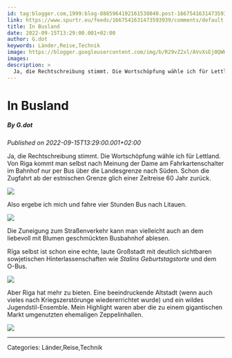 ```yaml
---
id: tag:blogger.com,1999:blog-8885964192161538040.post-1667541631473593939
link: https://www.spurtr.eu/feeds/1667541631473593939/comments/default
title: In Busland
date: 2022-09-15T13:29:00.001+02:00
author: G.dot
keywords: Länder,Reise,Technik
image: https://blogger.googleusercontent.com/img/b/R29vZ2xl/AVvXsEj0QWHTGgFXVrtV2f5IKqB9elMDjk1HFzU4UwL8Cq9fY22AQ8Ev_5N5t2-_2zxvy8hjydNhMqW3PHX47aEM05OvqonZh375wkLKe7eyiFaQ7lhElTfH028qp7HaER5ztO1fLmlBhT_Y-8w/s72-c/1663241305407980-0.png
images: 
description: >
  Ja, die Rechtschreibung stimmt. Die Wortschöpfung wähle ich für Lettland. Von Riga kommt man selbst nach Meinung der Dame am Fahrkartenschalter im Bahnhof nur per Bus über die Landesgrenze nach Süden. Schon die Zugfahrt ab der estnischen Grenze glich einer Zeitreise 60 Jahr zurück. 
---
```

# In Busland
##### By G.dot
_Published on 2022-09-15T13:29:00.001+02:00_

Ja, die Rechtschreibung stimmt. Die Wortschöpfung wähle ich für Lettland. Von Riga kommt man selbst nach Meinung der Dame am Fahrkartenschalter im Bahnhof nur per Bus über die Landesgrenze nach Süden. Schon die Zugfahrt ab der estnischen Grenze glich einer Zeitreise 60 Jahr zurück.

[![](https://blogger.googleusercontent.com/img/b/R29vZ2xl/AVvXsEj0QWHTGgFXVrtV2f5IKqB9elMDjk1HFzU4UwL8Cq9fY22AQ8Ev_5N5t2-_2zxvy8hjydNhMqW3PHX47aEM05OvqonZh375wkLKe7eyiFaQ7lhElTfH028qp7HaER5ztO1fLmlBhT_Y-8w/s1600/1663241305407980-0.png)](https://blogger.googleusercontent.com/img/b/R29vZ2xl/AVvXsEj0QWHTGgFXVrtV2f5IKqB9elMDjk1HFzU4UwL8Cq9fY22AQ8Ev_5N5t2-_2zxvy8hjydNhMqW3PHX47aEM05OvqonZh375wkLKe7eyiFaQ7lhElTfH028qp7HaER5ztO1fLmlBhT_Y-8w/s1600/1663241305407980-0.png)

Also ergebe ich mich und fahre vier Stunden Bus nach Litauen.  

[![](https://blogger.googleusercontent.com/img/b/R29vZ2xl/AVvXsEiaBiyTSln35G9Zzae8P8dLDerVL1_gDByWyH5OFijrZ59wziXqty3vI_bOKFvEIMB4daXWqBoki_dc_sdch9aobVMstEss4qXwi48AyY8eB4ISQd_m0By_luneMyU1wBhwFZtQkzH9wXo/s1600/1663241299821211-1.png)](https://blogger.googleusercontent.com/img/b/R29vZ2xl/AVvXsEiaBiyTSln35G9Zzae8P8dLDerVL1_gDByWyH5OFijrZ59wziXqty3vI_bOKFvEIMB4daXWqBoki_dc_sdch9aobVMstEss4qXwi48AyY8eB4ISQd_m0By_luneMyU1wBhwFZtQkzH9wXo/s1600/1663241299821211-1.png)

Die Zuneigung zum Straßenverkehr kann man vielleicht auch an dem liebevoll mit Blumen geschmückten Busbahnhof ablesen.

Rīga selbst ist schon eine echte, laute Großstadt mit deutlich sichtbaren sowjetischen Hinterlassenschaften wie _Stalins Geburtstagstorte_ und dem O-Bus.

[![](https://blogger.googleusercontent.com/img/b/R29vZ2xl/AVvXsEgB95YPzqd_dCiWOjSlk2DoGwSd33vIWOpcjzsTBn4x83NyiCEmDKcQGT3f7vJDmx8q1AcNQc-Pv5PdN5UGhMf-OQRi9HY1t9y260uIUS43I3wHnWDibiwiX3mu484lQ_fC3QYunTopKRc/s1600/1663241296050507-2.png)](https://blogger.googleusercontent.com/img/b/R29vZ2xl/AVvXsEgB95YPzqd_dCiWOjSlk2DoGwSd33vIWOpcjzsTBn4x83NyiCEmDKcQGT3f7vJDmx8q1AcNQc-Pv5PdN5UGhMf-OQRi9HY1t9y260uIUS43I3wHnWDibiwiX3mu484lQ_fC3QYunTopKRc/s1600/1663241296050507-2.png)

Aber Riga hat mehr zu bieten. Eine beeindruckende Altstadt (wenn auch vieles nach Kriegszerstörunge wiedererrichtet wurde) und ein wildes Jugendstil-Ensemble. Mein Highlight waren aber die zu einem gigantischen Markt umgenutzten ehemaligen Zeppelinhallen.

[![](https://blogger.googleusercontent.com/img/b/R29vZ2xl/AVvXsEhYRn0SeO2VRC1wLfjO_fL5JdCz2UAcJ_EbGhrLmAoQ3jpyJKCcunN3CvxJFPfu6uif-SZ_jYq9Fe3UQ6Mnn1dREUaDk1hZKHNFFl-s9RTrKaLGdnQnhLuRqvmbohpi9iP1cZvc-mYE2Ns/s1600/1663241291007157-3.png)](https://blogger.googleusercontent.com/img/b/R29vZ2xl/AVvXsEhYRn0SeO2VRC1wLfjO_fL5JdCz2UAcJ_EbGhrLmAoQ3jpyJKCcunN3CvxJFPfu6uif-SZ_jYq9Fe3UQ6Mnn1dREUaDk1hZKHNFFl-s9RTrKaLGdnQnhLuRqvmbohpi9iP1cZvc-mYE2Ns/s1600/1663241291007157-3.png)

---
Categories: Länder,Reise,Technik
